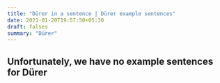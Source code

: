 ```yaml
---
title: "Dürer in a sentence | Dürer example sentences"
date: 2021-01-20T19:57:50+05:30
draft: falses
summary: "Dürer"
---
```

## Unfortunately, we have no example sentences for Dürer                 
